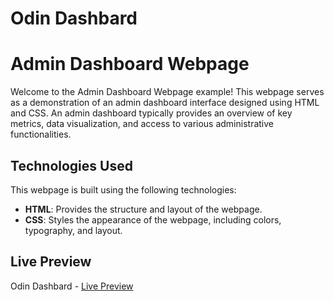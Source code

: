 # Odin Dashbard

# Admin Dashboard Webpage

Welcome to the Admin Dashboard Webpage example! This webpage serves as a demonstration of an admin dashboard interface designed using HTML and CSS. An admin dashboard typically provides an overview of key metrics, data visualization, and access to various administrative functionalities.

## Technologies Used

This webpage is built using the following technologies:

- **HTML**: Provides the structure and layout of the webpage.
- **CSS**: Styles the appearance of the webpage, including colors, typography, and layout.

## Live Preview 


Odin Dashbard - [Live Preview](https://mirkoterzic.github.io/odin-dashboard/)

